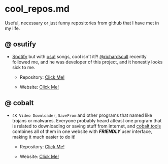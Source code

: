 <!--  -->

# cool_repos.md
Useful, necessary or just funny repositories from github that I have met in my life.

## @ osutify

- [Spotify](https://spotify.com/) but with [osu!](https://osu.ppy.sh/) songs, cool isn't it?! [@richardscull](https://github.com/richardscull/) recently followed me, and he was developer of this project, and it honestly looks sick to me.

  - Repository: [Click Me!](https://github.com/richardscull/osutify)

  - Website: [Click Me!](https://osutify.vercel.app/)

## @ cobalt

- `4K Video Downloader`, `SaveFrom` and other programs that named like trojans or malwares. Everyone probably heard atleast one program that is related to downloading or saving stuff from internet, and [cobalt.tools](https://cobalt.tools/) combines all of them in one website with ***FRIENDLY*** user interface, making it much easier to do it!

  - Repository: [Click Me!](https://github.com/imputnet/cobalt)

  - Website: [Click Me!](https://cobalt.tools/)